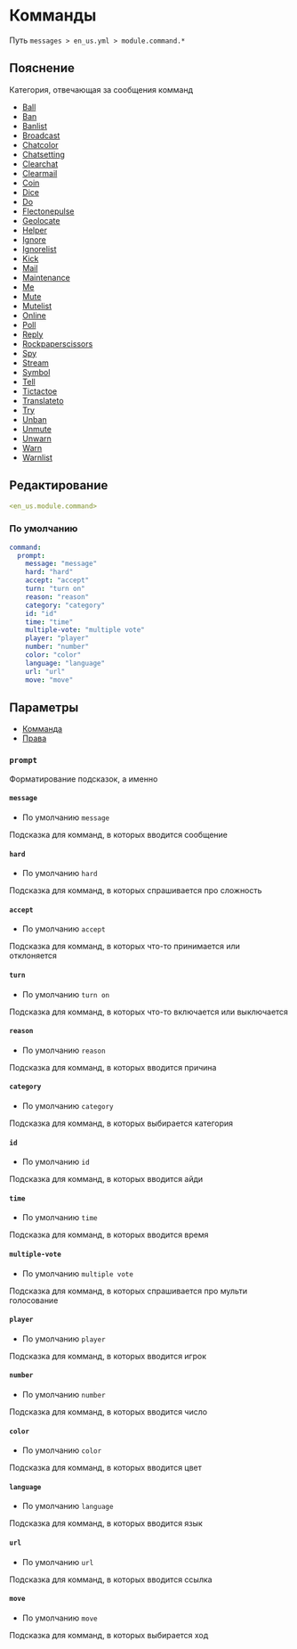 # Комманды
Путь `messages > en_us.yml > module.command.*`

## Пояснение
Категория, отвечающая за сообщения комманд
- [Ball](/ru/messages/en_us/module/command/ball/)
- [Ban](/ru/messages/en_us/module/command/ban/)
- [Banlist](/ru/messages/en_us/module/command/banlist/)
- [Broadcast](/ru/messages/en_us/module/command/broadcast/)
- [Chatcolor](/ru/messages/en_us/module/command/chatcolor/)
- [Chatsetting](/ru/messages/en_us/module/command/chatsetting/)
- [Clearchat](/ru/messages/en_us/module/command/clearchat/)
- [Clearmail](/ru/messages/en_us/module/command/clearmail/)
- [Coin](/ru/messages/en_us/module/command/coin/)
- [Dice](/ru/messages/en_us/module/command/dice/)
- [Do](/ru/messages/en_us/module/command/do/)
- [Flectonepulse](/ru/messages/en_us/module/command/flectonepulse/)
- [Geolocate](/ru/messages/en_us/module/command/geolocate/)
- [Helper](/ru/messages/en_us/module/command/helper/)
- [Ignore](/ru/messages/en_us/module/command/ignore/)
- [Ignorelist](/ru/messages/en_us/module/command/ignorelist/)
- [Kick](/ru/messages/en_us/module/command/kick/)
- [Mail](/ru/messages/en_us/module/command/mail/)
- [Maintenance](/ru/messages/en_us/module/command/maintenance/)
- [Me](/ru/messages/en_us/module/command/me/)
- [Mute](/ru/messages/en_us/module/command/mute/)
- [Mutelist](/ru/messages/en_us/module/command/mutelist/)
- [Online](/ru/messages/en_us/module/command/online/)
- [Poll](/ru/messages/en_us/module/command/poll/)
- [Reply](/ru/messages/en_us/module/command/reply/)
- [Rockpaperscissors](/ru/messages/en_us/module/command/rockpaperscissors/)
- [Spy](/ru/messages/en_us/module/command/spy/)
- [Stream](/ru/messages/en_us/module/command/stream/)
- [Symbol](/ru/messages/en_us/module/command/symbol/)
- [Tell](/ru/messages/en_us/module/command/tell/)
- [Tictactoe](/ru/messages/en_us/module/command/tictactoe/)
- [Translateto](/ru/messages/en_us/module/command/translateto/)
- [Try](/ru/messages/en_us/module/command/try/)
- [Unban](/ru/messages/en_us/module/command/unban/)
- [Unmute](/ru/messages/en_us/module/command/unmute/)
- [Unwarn](/ru/messages/en_us/module/command/unwarn/)
- [Warn](/ru/messages/en_us/module/command/warn/)
- [Warnlist](/ru/messages/en_us/module/command/warnlist/)

## Редактирование
```yaml
<en_us.module.command>
```

### По умолчанию
```yaml
command:
  prompt:
    message: "message"
    hard: "hard"
    accept: "accept"
    turn: "turn on"
    reason: "reason"
    category: "category"
    id: "id"
    time: "time"
    multiple-vote: "multiple vote"
    player: "player"
    number: "number"
    color: "color"
    language: "language"
    url: "url"
    move: "move"
```

## Параметры

- [Комманда](/ru/commands/module/command/)
- [Права](/ru/permissions/module/command/)

### `prompt`

Форматирование подсказок, а именно

#### `message`
- По умолчанию `message`

Подсказка для комманд, в которых вводится сообщение

#### `hard`
- По умолчанию `hard`

Подсказка для комманд, в которых спрашивается про сложность

#### `accept`
- По умолчанию `accept`

Подсказка для комманд, в которых что-то принимается или отклоняется

#### `turn`
- По умолчанию `turn on`

Подсказка для комманд, в которых что-то включается или выключается

#### `reason`
- По умолчанию `reason`

Подсказка для комманд, в которых вводится причина

#### `category`
- По умолчанию `category`

Подсказка для комманд, в которых выбирается категория

#### `id`
- По умолчанию `id`

Подсказка для комманд, в которых вводится айди

#### `time`
- По умолчанию `time`

Подсказка для комманд, в которых вводится время

#### `multiple-vote`
- По умолчанию `multiple vote`

Подсказка для комманд, в которых спрашивается про мульти голосование

#### `player`
- По умолчанию `player`

Подсказка для комманд, в которых вводится игрок

#### `number`
- По умолчанию `number`

Подсказка для комманд, в которых вводится число

#### `color`
- По умолчанию `color`

Подсказка для комманд, в которых вводится цвет

#### `language`
- По умолчанию `language`

Подсказка для комманд, в которых вводится язык

#### `url`
- По умолчанию `url`

Подсказка для комманд, в которых вводится ссылка

#### `move`
- По умолчанию `move`

Подсказка для комманд, в которых выбирается ход
